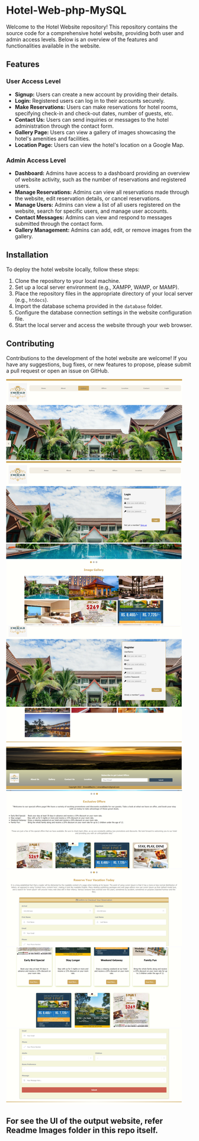 # Hotel-Web-php-MySQL

Welcome to the Hotel Website repository! This repository contains the source code for a comprehensive hotel website, providing both user and admin access levels. Below is an overview of the features and functionalities available in the website.

## Features

### User Access Level
- **Signup:** Users can create a new account by providing their details.
- **Login:** Registered users can log in to their accounts securely.
- **Make Reservations:** Users can make reservations for hotel rooms, specifying check-in and check-out dates, number of guests, etc.
- **Contact Us:** Users can send inquiries or messages to the hotel administration through the contact form.
- **Gallery Page:** Users can view a gallery of images showcasing the hotel's amenities and facilities.
- **Location Page:** Users can view the hotel's location on a Google Map.

### Admin Access Level
- **Dashboard:** Admins have access to a dashboard providing an overview of website activity, such as the number of reservations and registered users.
- **Manage Reservations:** Admins can view all reservations made through the website, edit reservation details, or cancel reservations.
- **Manage Users:** Admins can view a list of all users registered on the website, search for specific users, and manage user accounts.
- **Contact Messages:** Admins can view and respond to messages submitted through the contact form.
- **Gallery Management:** Admins can add, edit, or remove images from the gallery.

## Installation

To deploy the hotel website locally, follow these steps:

1. Clone the repository to your local machine.
2. Set up a local server environment (e.g., XAMPP, WAMP, or MAMP).
3. Place the repository files in the appropriate directory of your local server (e.g., `htdocs`).
4. Import the database schema provided in the `database` folder.
5. Configure the database connection settings in the website configuration file.
6. Start the local server and access the website through your web browser.

## Contributing

Contributions to the development of the hotel website are welcome! If you have any suggestions, bug fixes, or new features to propose, please submit a pull request or open an issue on GitHub.

![Screenshot](1.png)
![Screenshot](4.png)
![Screenshot](2.png)
![Screenshot](5.png)
![Screenshot](3.png)
![Screenshot](6.png)
![Screenshot](8.png)
![Screenshot](7.png)
![Screenshot](9.png)

## For see the UI of the output website, refer Readme Images folder in this repo itself.

